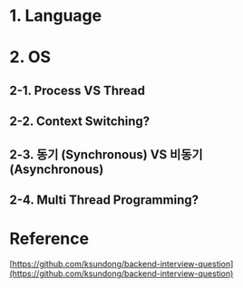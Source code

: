 # 1. Language

# 2. OS
## 2-1. Process VS Thread
## 2-2. Context Switching?
## 2-3. 동기 (Synchronous) VS 비동기(Asynchronous)
## 2-4. Multi Thread Programming?

# Reference
[https://github.com/ksundong/backend-interview-question](https://github.com/ksundong/backend-interview-question)

